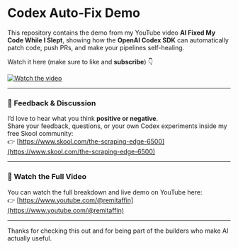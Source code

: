 # Codex Auto-Fix Demo

This repository contains the demo from my YouTube video **AI Fixed My Code While I Slept**, showing how the **OpenAI Codex SDK** can automatically patch code, push PRs, and make your pipelines self-healing.

Watch it here (make sure to like and **subscribe**) 👇  

[![Watch the video](https://img.youtube.com/vi/y6JUy244oso/0.jpg)](https://www.youtube.com/watch?v=y6JUy244oso)

---

### 💬 Feedback & Discussion

I’d love to hear what you think **positive or negative**.  
Share your feedback, questions, or your own Codex experiments inside my free Skool community:  
👉 [https://www.skool.com/the-scraping-edge-6500](https://www.skool.com/the-scraping-edge-6500)

---

### 🎥 Watch the Full Video

You can watch the full breakdown and live demo on YouTube here:  
👉 [https://www.youtube.com/@remitaffin](https://www.youtube.com/@remitaffin)

---

Thanks for checking this out and for being part of the builders who make AI actually useful.
